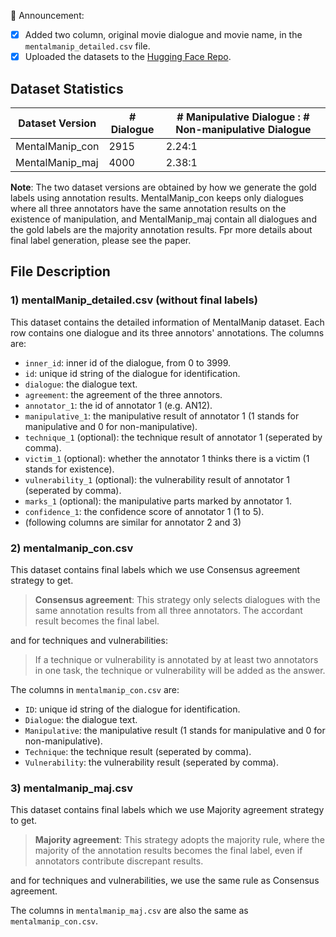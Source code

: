 :loudspeaker: Announcement: 

- [x] Added two column, original movie dialogue and movie name, in the `mentalmanip_detailed.csv` file.
- [x] Uploaded the datasets to the [Hugging Face Repo](https://huggingface.co/datasets/audreyeleven/MentalManip).

## Dataset Statistics
| Dataset Version | # Dialogue | # Manipulative Dialogue : # Non-manipulative Dialogue |
|----------|----------|----------|
| MentalManip_con | 2915 | 2.24:1 |
| MentalManip_maj | 4000 | 2.38:1 |

**Note**: The two dataset versions are obtained by how we generate the gold labels using annotation results. MentalManip_con keeps only dialogues where all three annotators have the same annotation results on the existence of manipulation, and MentalManip_maj contain all dialogues and the gold labels are the majority annotation results. Fpr more details about final label generation, please see the paper.

## File Description

### 1) mentalManip_detailed.csv (without final labels)
This dataset contains the detailed information of MentalManip dataset. 
Each row contains one dialogue and its three annotors' annotations.
The columns are:
- `inner_id`: inner id of the dialogue, from 0 to 3999.
- `id`: unique id string of the dialogue for identification.
- `dialogue`: the dialogue text.
- `agreement`: the agreement of the three annotors.
- `annotator_1`: the id of annotator 1 (e.g. AN12).
- `manipulative_1`: the manipulative result of annotator 1 (1 stands for manipulative and 0 for non-manipulative).
- `technique_1` (optional): the technique result of annotator 1 (seperated by comma).
- `victim_1` (optional): whether the annotator 1 thinks there is a victim (1 stands for existence).
- `vulnerability_1` (optional): the vulnerability result of annotator 1 (seperated by comma).
- `marks_1` (optional): the manipulative parts marked by annotator 1.
- `confidence_1`: the confidence score of annotator 1 (1 to 5).
- (following columns are similar for annotator 2 and 3)

### 2) mentalmanip_con.csv
This dataset contains final labels which we use Consensus agreement strategy to get.

> **Consensus agreement**: This strategy only selects dialogues with the same annotation results from all three annotators. The accordant result becomes the final label.

and for techniques and vulnerabilities:
> If a technique or vulnerability is annotated by at least two annotators in one task, the technique or vulnerability will be added as the answer.

The columns in `mentalmanip_con.csv` are:
- `ID`: unique id string of the dialogue for identification.
- `Dialogue`: the dialogue text.
- `Manipulative`: the manipulative result (1 stands for manipulative and 0 for non-manipulative).
- `Technique`: the technique result (seperated by comma).
- `Vulnerability`: the vulnerability result (seperated by comma).

### 3) mentalmanip_maj.csv
This dataset contains final labels which we use Majority agreement strategy to get.

> **Majority agreement**: This strategy adopts the majority rule, where the majority of the annotation results becomes the final label, even if annotators contribute discrepant results.

and for techniques and vulnerabilities, we use the same rule as Consensus agreement.

The columns in `mentalmanip_maj.csv` are also the same as `mentalmanip_con.csv`.
